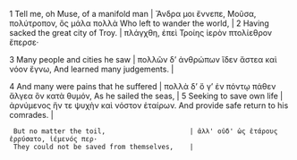 1    Tell me, oh Muse, of a manifold man         | Ἄνδρα μοι ἔννεπε, Μοῦσα, πολύτροπον, ὃς μάλα πολλὰ
     Who left to wander the world,               | 
2    Having sacked the great city of Troy.       | πλάγχθη, ἐπεὶ Τροίης ἱερὸν πτολίεθρον ἔπερσε·
     
3    Many people and cities he saw               | πολλῶν δ’ ἀνθρώπων ἴδεν ἄστεα καὶ νόον ἔγνω,
     And learned many judgements.                | 
     
4    And many were pains that he suffered        | πολλὰ δ’ ὅ γ’ ἐν πόντῳ πάθεν ἄλγεα ὃν κατὰ θυμόν,
     As he sailed the seas,                      |
5    Seeking to save own life                    | ἀρνύμενος ἥν τε ψυχὴν καὶ νόστον ἑταίρων. 
     And provide safe return to his comrades.    |
     
     But no matter the toil,                     | ἀλλ' οὐδ' ὧς ἑτάρους ἐρρύσατο, ἱέμενός περ·
     They could not be saved from themselves,    |
